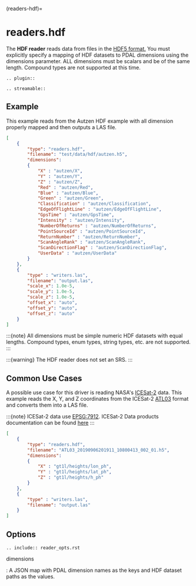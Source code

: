 (readers-hdf)=

# readers.hdf

The **HDF reader** reads data from files in the
[HDF5 format.](https://www.hdfgroup.org/solutions/hdf5/)
You must explicitly specify a mapping of HDF datasets to PDAL
dimensions using the dimensions parameter. ALL dimensions must
be scalars and be of the same length. Compound types are not
supported at this time.

```{eval-rst}
.. plugin::
```

```{eval-rst}
.. streamable::
```

## Example

This example reads from the Autzen HDF example with all dimension
properly mapped and then outputs a LAS file.

```json
[
    {
        "type": "readers.hdf",
        "filename": "test/data/hdf/autzen.h5",
        "dimensions":
        {
            "X" : "autzen/X",
            "Y" : "autzen/Y",
            "Z" : "autzen/Z",
            "Red" : "autzen/Red",
            "Blue" : "autzen/Blue",
            "Green" : "autzen/Green",
            "Classification" : "autzen/Classification",
            "EdgeOfFlightLine" : "autzen/EdgeOfFlightLine",
            "GpsTime" : "autzen/GpsTime",
            "Intensity" : "autzen/Intensity",
            "NumberOfReturns" : "autzen/NumberOfReturns",
            "PointSourceId" : "autzen/PointSourceId",
            "ReturnNumber" : "autzen/ReturnNumber",
            "ScanAngleRank" : "autzen/ScanAngleRank",
            "ScanDirectionFlag" : "autzen/ScanDirectionFlag",
            "UserData" : "autzen/UserData"
        }
    },
    {
        "type" : "writers.las",
        "filename": "output.las",
        "scale_x": 1.0e-5,
        "scale_y": 1.0e-5,
        "scale_z": 1.0e-5,
        "offset_x": "auto",
        "offset_y": "auto",
        "offset_z": "auto"
    }
]
```

:::{note}
All dimensions must be simple numeric HDF datasets with
equal lengths. Compound types, enum types, string types,
etc. are not supported.
:::

:::{warning}
The HDF reader does not set an SRS.
:::

## Common Use Cases

A possible use case for this driver is reading NASA's [ICESat-2](https://icesat-2.gsfc.nasa.gov/) data.
This example reads the X, Y, and Z coordinates from the ICESat-2
[ATL03](https://icesat-2.gsfc.nasa.gov/sites/default/files/page_files/ICESat2_ATL03_ATBD_r002.pdf) format and converts them into a LAS file.

:::{note}
ICESat-2 data use [EPSG:7912](https://epsg.io/7912). ICESat-2 Data products documentation can be found [here](https://icesat-2.gsfc.nasa.gov/science/data-products)
:::

```json
[
    {
        "type": "readers.hdf",
        "filename": "ATL03_20190906201911_10800413_002_01.h5",
        "dimensions":
        {
            "X" : "gt1l/heights/lon_ph",
            "Y" : "gt1l/heights/lat_ph",
            "Z" : "gt1l/heights/h_ph"
        }
    },
    {
        "type" : "writers.las",
        "filename": "output.las"
    }
]
```

## Options

```{eval-rst}
.. include:: reader_opts.rst
```

dimensions

: A JSON map with PDAL dimension names as the keys and HDF dataset paths as the values.
